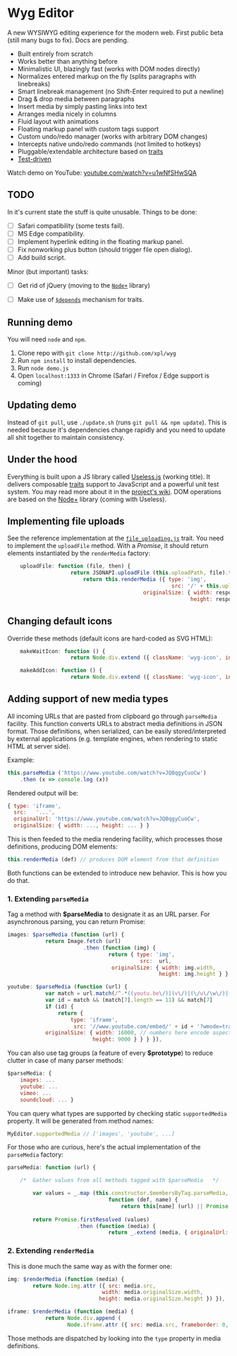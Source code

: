 # Wyg Editor

A new WYSIWYG editing experience for the modern web.
First public beta (still many bugs to fix). Docs are pending.

- Built entirely from scratch
- Works better than anything before
- Minimalistic UI, blazingly fast (works with DOM nodes directly)
- Normalizes entered markup on the fly (splits paragraphs with linebreaks)
- Smart linebreak management (no Shift-Enter required to put a newline)
- Drag & drop media between paragraphs
- Insert media by simply pasting links into text
- Arranges media nicely in columns
- Fluid layout with animations
- Floating markup panel with custom tags support
- Custom undo/redo manager (works with arbitrary DOM changes)
- Intercepts native undo/redo commands (not limited to hotkeys)
- Pluggable/extendable architecture based on [traits](https://github.com/xpl/useless/wiki/$trait)
- [Test-driven](https://www.youtube.com/watch?v=IWLE8omFnQw)

Watch demo on YouTube: [youtube.com/watch?v=u1wNfSHwSQA](https://www.youtube.com/watch?v=u1wNfSHwSQA)

## TODO

In it's current state the stuff is quite unusable. Things to be done:

- [ ] Safari compatibility (some tests fail).
- [ ] MS Edge compatibility.
- [ ] Implement hyperlink editing in the floating markup panel.
- [ ] Fix nonworking plus button (should trigger file open dialog).
- [ ] Add build script.

Minor (but important) tasks:

- [ ] Get rid of jQuery (moving to the [`Node+`](https://github.com/xpl/useless/blob/master/client/node%2B.js) library)
- [ ] Make use of [`$depends`](https://github.com/xpl/useless/wiki/$trait#dependency-resolving-for-component-traits) mechanism for traits.


## Running demo

You will need `node` and `npm`.

1. Clone repo with `git clone http://github.com/xpl/wyg`
2. Run `npm install` to install dependencies.
3. Run `node demo.js`
4. Open `localhost:1333` in Chrome (Safari / Firefox / Edge support is coming)

## Updating demo

Instead of `git pull`, use `./update.sh` (runs `git pull && npm update`). This is needed because it's dependencies change rapidly and you need to update all shit together to maintain consistency.

## Under the hood

Everything is built upon a JS library called [Useless.js](https://github.com/xpl/useless) (working title). It delivers composable [traits](https://github.com/xpl/useless/wiki/%24trait) support to JavaScript and a powerful unit test system. You may read more about it in the [project's wiki](https://github.com/xpl/useless/wiki). DOM operations are based on the [Node+](https://github.com/xpl/useless/blob/master/client/node%2B.js) library (coming with Useless).

## Implementing file uploads

See the reference implementation at the [`file_uploading.js`](https://github.com/xpl/wyg/blob/master/src/file_uploading.js) trait. You need to implement the `uploadFile` method. With a _Promise_, it should return elements instantiated by the `renderMedia` factory:

```javascript
    uploadFile: function (file, then) {
                    return JSONAPI.uploadFile (this.uploadPath, file).then (this.$ (function (response) {
                        return this.renderMedia ({ type: 'img',
                                                    src: '/' + this.uploadPath + '/' + response.id + '.jpg',
                                           originalSize: { width: response.w,
                                                          height: response.h } }) })).panic },
```

## Changing default icons

Override these methods (default icons are hard-coded as SVG HTML):

```javascript
    makeWaitIcon: function () {
                    return Node.div.extend ({ className: 'wyg-icon', innerHTML: '...' }) },

    makeAddIcon: function () {
                    return Node.div.extend ({ className: 'wyg-icon', innerHTML: '...' }) },
```

## Adding support of new media types

All incoming URLs that are pasted from clipboard go through `parseMedia` facility. This function converts URLs to abstract media definitions in JSON format. Those definitions, when serialized, can be easily stored/interpreted by external applications (e.g. template engines, when rendering to static HTML at server side).

Example:

```javascript
this.parseMedia ('https://www.youtube.com/watch?v=JQ0qgyCuoCw')
    .then (x => console.log (x))
```

Rendered output will be:

```javascript
{ type: 'iframe',
  src:   '...',
  originalUrl: 'https://www.youtube.com/watch?v=JQ0qgyCuoCw',
  originalSize: { width: ..., height: ... } }
```

This is then feeded to the media rendering facility, which processes those definitions, producing DOM elements:

```javascript
this.renderMedia (def) // produces DOM element from that definition
```

Both functions can be extended to introduce new behavior. This is how you do that.

### 1. Extending `parseMedia`

Tag a method with **$parseMedia** to designate it as an URL parser. For asynchronous parsing, you can return Promise:

```javascript
images: $parseMedia (function (url) {
            return Image.fetch (url)
                        .then (function (img) {
                                return { type: 'img',
                                          src:  url,
                                 originalSize: { width: img.width,
                                                height: img.height } } }) }),
```

```javascript
youtube: $parseMedia (function (url) {
            var match = url.match(/^.*((youtu.be\/)|(v\/)|(\/u\/\w\/)|(embed\/)|(watch\?))\??v?=?([^#\&\?]*).*/)
            var id = match && (match[7].length == 11) && match[7]
            if (id) {
                return {
                    type: 'iframe',
                     src: '//www.youtube.com/embed/' + id + '?wmode=transparent',
            originalSize: { width: 16000, // numbers here encode aspect ratio + max size (not actual onscreen size)
                           height: 9000 } } } }),
```

You can also use tag groups (a feature of every **$prototype**) to reduce clutter in case of many parser methods:

```javascript
$parseMedia: {
    images: ...
    youtube: ...
    vimeo: ...
    soundcloud: ... }
```

You can query what types are supported by checking static `supportedMedia` property. It will be generated from method names:

```javascript
MyEditor.supportedMedia // ['images', 'youtube', ...]
```

For those who are curious, here's the actual implementation of the `parseMedia` factory:

```javascript
parseMedia: function (url) {

    /*  Gather values from all methods tagged with $parseMedia   */

        var values = _.map (this.constructor.$membersByTag.parseMedia,
                                function (def, name) {
                                    return this[name] (url) || Promise.reject (null) }, this)
    
        return Promise.firstResolved (values)
                      .then (function (media) {
                                return _.extend (media, { originalUrl: url }) }) },
```

### 2. Extending `renderMedia`

This is done much the same way as with the former one:

```javascript
img: $renderMedia (function (media) {
        return Node.img.attr ({ src: media.src,
                              width: media.originalSize.width,
                             height: media.originalSize.height }) }),
```

```javascript
iframe: $renderMedia (function (media) {
            return Node.div.append (
                   Node.iframe.attr ({ src: media.src, frameborder: 0, allowfullscreen: true })) } }),
```

Those methods are dispatched by looking into the `type` property in media definitions.
